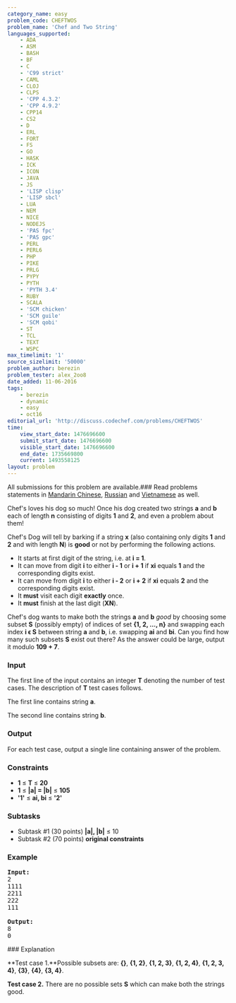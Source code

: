 ```yaml
---
category_name: easy
problem_code: CHEFTWOS
problem_name: 'Chef and Two String'
languages_supported:
    - ADA
    - ASM
    - BASH
    - BF
    - C
    - 'C99 strict'
    - CAML
    - CLOJ
    - CLPS
    - 'CPP 4.3.2'
    - 'CPP 4.9.2'
    - CPP14
    - CS2
    - D
    - ERL
    - FORT
    - FS
    - GO
    - HASK
    - ICK
    - ICON
    - JAVA
    - JS
    - 'LISP clisp'
    - 'LISP sbcl'
    - LUA
    - NEM
    - NICE
    - NODEJS
    - 'PAS fpc'
    - 'PAS gpc'
    - PERL
    - PERL6
    - PHP
    - PIKE
    - PRLG
    - PYPY
    - PYTH
    - 'PYTH 3.4'
    - RUBY
    - SCALA
    - 'SCM chicken'
    - 'SCM guile'
    - 'SCM qobi'
    - ST
    - TCL
    - TEXT
    - WSPC
max_timelimit: '1'
source_sizelimit: '50000'
problem_author: berezin
problem_tester: alex_2oo8
date_added: 11-06-2016
tags:
    - berezin
    - dynamic
    - easy
    - oct16
editorial_url: 'http://discuss.codechef.com/problems/CHEFTWOS'
time:
    view_start_date: 1476696600
    submit_start_date: 1476696600
    visible_start_date: 1476696600
    end_date: 1735669800
    current: 1493558125
layout: problem
---
```

All submissions for this problem are available.###  Read problems statements in [Mandarin Chinese](http://www.codechef.com/download/translated/OCT16/mandarin/CHEFTWOS.pdf), [Russian](http://www.codechef.com/download/translated/OCT16/russian/CHEFTWOS.pdf) and [Vietnamese](http://www.codechef.com/download/translated/OCT16/vietnamese/CHEFTWOS.pdf) as well.

Chef's loves his dog so much! Once his dog created two strings **a** and **b** each of length **n** consisting of digits **1** and **2**, and even a problem about them!

Chef's Dog will tell by barking if a string **x** (also containing only digits **1** and **2** and with length **N**) is **good** or not by performing the following actions.

- It starts at first digit of the string, i.e. at **i = 1**.
- It can move from digit **i** to either **i - 1** or **i + 1** if **xi** equals **1** and the corresponding digits exist.
- It can move from digit **i** to either **i - 2** or **i + 2** if **xi** equals **2** and the corresponding digits exist.
- It **must** visit each digit **exactly** once.
- It **must** finish at the last digit (**XN**).

Chef's dog wants to make both the strings **a** and **b** _good_ by choosing some subset **S** (possibly empty) of indices of set **{1, 2, ..., n}** and swapping each index **i ϵ S** between string **a** and **b**, i.e. swapping **ai** and **bi**. Can you find how many such subsets **S** exist out there? As the answer could be large, output it modulo **109 + 7**.

### Input

The first line of the input contains an integer **T** denoting the number of test cases. The description of **T** test cases follows.

The first line contains string **a**.

The second line contains string **b**.

### Output

For each test case, output a single line containing answer of the problem.

### Constraints

- **1** ≤ **T** ≤ **20**
- **1** ≤ **|a| = |b|** ≤ **105**
- **'1'** ≤ **ai, bi** ≤ **'2'**

### Subtasks

- Subtask #1 (30 points) **|a|, |b|** ≤ 10
- Subtask #2 (70 points) **original constraints**

### Example

<pre><b>Input:</b>
2
1111
2211
222
111

<b>Output:</b>
8
0
</pre>### Explanation

**Test case 1.**Possible subsets are: **{}**, **{1, 2}**, **{1, 2, 3}**, **{1, 2, 4}**, **{1, 2, 3, 4}**, **{3}**, **{4}**, **{3, 4}**.

**Test case 2.** There are no possible sets **S** which can make both the strings good.
